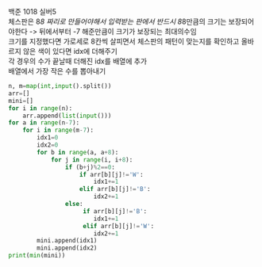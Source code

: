 백준 1018 실버5      
체스판은 8*8  짜리로 만들어야해서 입력받는 판에서 반드시 8*8만큼의 크기는 보장되어야한다 -> 뒤에서부터 -7 해준만큼이 크기가 보장되는 최대의수임   
크기를 지정했다면 가로세로 8칸씩 살피면서 체스판의 패턴이 맞는지를 확인하고 올바르지 않은 색이 있다면 idx에 더해주기   
각 경우의 수가 끝날때 더해진 idx를 배열에 추가   
배열에서 가장 작은 수를 뽑아내기   
``` python
n, m=map(int,input().split())
arr=[]
mini=[]
for i in range(n):
    arr.append(list(input()))
for a in range(n-7):
    for i in range(m-7):
        idx1=0
        idx2=0
        for b in range(a, a+8):
            for j in range(i, i+8):
                if (b+j)%2==0:
                    if arr[b][j]!='W': 
                        idx1+=1
                    elif arr[b][j]!='B':
                        idx2+=1
                else:
                     if arr[b][j]!='B': 
                        idx1+=1
                     elif arr[b][j]!='W':
                        idx2+=1
        mini.append(idx1)
        mini.append(idx2)
print(min(mini))
                    
```                  
